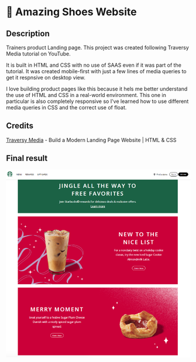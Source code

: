 # 👟 Amazing Shoes Website

## Description

Trainers product Landing page. This project was created following Traversy Media tutorial on YouTube.

It is built in HTML and CSS with no use of SAAS even if it was part of the tutorial. It was created mobile-first with just a few lines of media queries to get it respnsive on desktop view. 

I love building product pages like this because it hels me better understand the use of HTML and CSS in a real-world environment.
This one in particular is also completely responsive so I've learned how to use different media queries in CSS and the correct use of float. 

## Credits

[Traversy Media](https://www.youtube.com/watch?v=X1dz0xRbSJc) - Build a Modern Landing Page Website | HTML & CSS

## Final result
![Shoe Website](https://github.com/Clelia-M/starbucksclone/blob/ba4c408de9fcf072fb8d1ac032bda7cc90ced73b/Starbucks%20Clone%20TM_Final%20result.png)

